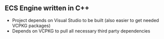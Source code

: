 ## ECS Engine written in C++
- Project depends on Visual Studio to be built (also easier to get needed VCPKG packages)
- Depends on VCPKG to pull all necessary third party dependencies